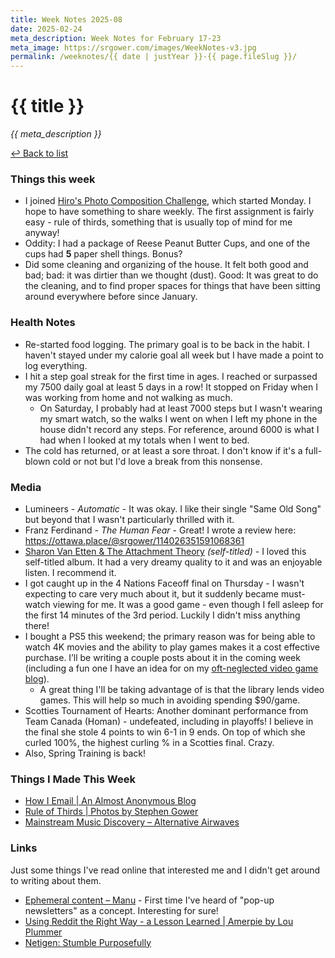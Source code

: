 ```yaml
---
title: Week Notes 2025-08
date: 2025-02-24
meta_description: Week Notes for February 17-23
meta_image: https://srgower.com/images/WeekNotes-v3.jpg
permalink: /weeknotes/{{ date | justYear }}-{{ page.fileSlug }}/
---
```


# {{ title }}

*{{ meta_description }}*

[↩ Back to list](/weeknotes/)

### Things this week 

- I joined [Hiro's Photo Composition Challenge](https://www.hiro.report/photochallenge/), which started Monday. I hope to have something to share weekly. The first assignment is fairly easy - rule of thirds, something that is usually top of mind for me anyway!
- Oddity: I had a package of Reese Peanut Butter Cups, and one of the cups had **5** paper shell things. Bonus? 
- Did some cleaning and organizing of the house. It felt both good and bad; bad: it was dirtier than we thought (dust). Good: It was great to do the cleaning, and to find proper spaces for things that have been sitting around everywhere before since January. 

### Health Notes

- Re-started food logging. The primary goal is to be back in the habit. I haven't stayed under my calorie goal all week but I have made a point to log everything. 
- I hit a step goal streak for the first time in ages. I reached or surpassed my 7500 daily goal at least 5 days in a row! It stopped on Friday when I was working from home and not walking as much. 
   - On Saturday, I probably had at least 7000 steps but I wasn't wearing my smart watch, so the walks I went on when I left my phone in the house didn't record any steps. For reference, around 6000 is what I had when I looked at my totals when I went to bed.
- The cold has returned, or at least a sore throat. I don't know if it's a full-blown cold or not but I'd love a break from this nonsense. 

### Media 

- Lumineers - *Automatic* - It was okay. I like their single "Same Old Song" but beyond that I wasn't particularly thrilled with it. 
- Franz Ferdinand - *The Human Fear* - Great! I wrote a review here: https://ottawa.place/@srgower/114026351591068361 
- [Sharon Van Etten & The Attachment Theory](https://www.sharonvanetten.com/) *(self-titled)* - I loved this self-titled album. It had a very dreamy quality to it and was an enjoyable listen. I recommend it. 
- I got caught up in the 4 Nations Faceoff final on Thursday - I wasn't expecting to care very much about it, but it suddenly became must-watch viewing for me. It was a good game - even though I fell asleep for the first 14 minutes of the 3rd period. Luckily I didn't miss anything there! 
- I bought a PS5 this weekend; the primary reason was for being able to watch 4K movies and the ability to play games makes it a cost effective purchase. I’ll be writing a couple posts about it in the coming week (including a fun one I have an idea for on my [oft-neglected video game blog](https://lwgrs.neocities.org)).
  - A great thing I'll be taking advantage of is that the library lends video games. This will help so much in avoiding spending $90/game.
- Scotties Tournament of Hearts: Another dominant performance from Team Canada (Homan) - undefeated, including in playoffs! I believe in the final she stole 4 points to win 6-1 in 9 ends. On top of which she curled 100%, the highest curling % in a Scotties final. Crazy. 
- Also, Spring Training is back! 

### Things I Made This Week

- [How I Email | An Almost Anonymous Blog](https://lwgrs.bearblog.dev/how-i-email/)
- [Rule of Thirds | Photos by Stephen Gower](https://photos.srgower.com/2025/rule-of-thirds/)
- [Mainstream Music Discovery – Alternative Airwaves](https://alternativeairwaves.com/2025/02/21/mainstream-music-discovery/)

### Links 

Just some things I've read online that interested me and I didn't get around to writing about them.

- [Ephemeral content – Manu](https://manuelmoreale.com/ephemeral-content) - First time I've heard of "pop-up newsletters" as a concept. Interesting for sure!
- [Using Reddit the Right Way - a Lesson Learned | Amerpie by Lou Plummer](https://amerpie.lol/2025/02/20/using-reddit-the-right-way.html) 
- [Netigen: Stumble Purposefully](https://netigen.com/read/stumble-purposefully) 